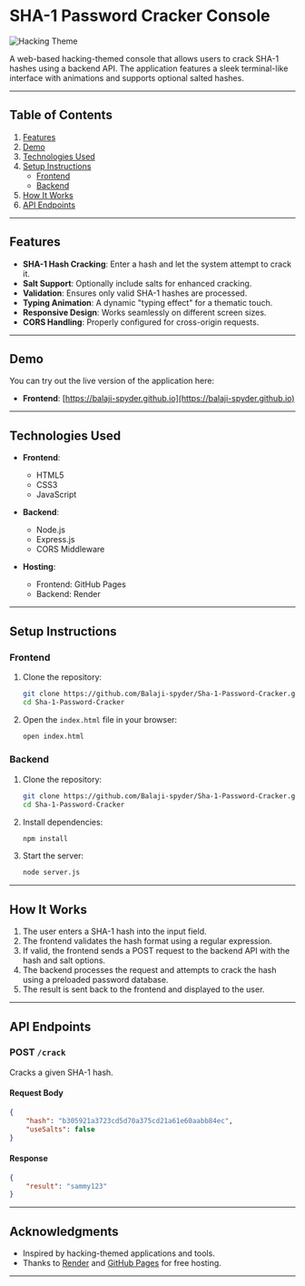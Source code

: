 

# SHA-1 Password Cracker Console

![Hacking Theme](https://img.shields.io/badge/Theme-Hacking-green) 

A web-based hacking-themed console that allows users to crack SHA-1 hashes using a backend API. The application features a sleek terminal-like interface with animations and supports optional salted hashes.

---

## Table of Contents

1. [Features](#features)
2. [Demo](#demo)
3. [Technologies Used](#technologies-used)
4. [Setup Instructions](#setup-instructions)
   - [Frontend](#frontend)
   - [Backend](#backend)
5. [How It Works](#how-it-works)
6. [API Endpoints](#api-endpoints)
   
---

## Features

- **SHA-1 Hash Cracking**: Enter a hash and let the system attempt to crack it.
- **Salt Support**: Optionally include salts for enhanced cracking.
- **Validation**: Ensures only valid SHA-1 hashes are processed.
- **Typing Animation**: A dynamic "typing effect" for a thematic touch.
- **Responsive Design**: Works seamlessly on different screen sizes.
- **CORS Handling**: Properly configured for cross-origin requests.

---

## Demo

You can try out the live version of the application here:

- **Frontend**: [https://balaji-spyder.github.io](https://balaji-spyder.github.io)
  
---

## Technologies Used

- **Frontend**:
  - HTML5
  - CSS3 
  - JavaScript
    
- **Backend**:
  - Node.js
  - Express.js
  - CORS Middleware

- **Hosting**:
  - Frontend: GitHub Pages
  - Backend: Render

---

## Setup Instructions

### Frontend

1. Clone the repository:
   ```bash
   git clone https://github.com/Balaji-spyder/Sha-1-Password-Cracker.git
   cd Sha-1-Password-Cracker
   ```
2. Open the `index.html` file in your browser:
   ```bash
   open index.html
   ```

### Backend

1. Clone the repository:
   ```bash
   git clone https://github.com/Balaji-spyder/Sha-1-Password-Cracker.git
   cd Sha-1-Password-Cracker
   ```
2. Install dependencies:
   ```bash
   npm install
   ```
3. Start the server:
   ```bash
   node server.js
   ```
---

## How It Works

1. The user enters a SHA-1 hash into the input field.
2. The frontend validates the hash format using a regular expression.
3. If valid, the frontend sends a POST request to the backend API with the hash and salt options.
4. The backend processes the request and attempts to crack the hash using a preloaded password database.
5. The result is sent back to the frontend and displayed to the user.

---

## API Endpoints

### POST `/crack`

Cracks a given SHA-1 hash.

#### Request Body

```json
{
    "hash": "b305921a3723cd5d70a375cd21a61e60aabb84ec",
    "useSalts": false
}
```

#### Response

```json
{
    "result": "sammy123"
}
```

---

## Acknowledgments

- Inspired by hacking-themed applications and tools.
- Thanks to [Render](https://render.com/) and [GitHub Pages](https://pages.github.com/) for free hosting.

---
